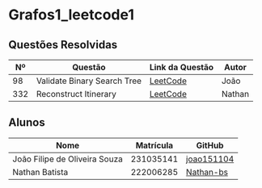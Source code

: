 # Grafos1_leetcode1

## Questões Resolvidas

| Nº  | Questão | Link da Questão | Autor |
|-----|----------|-----------------|-------|
| 98  | Validate Binary Search Tree | [LeetCode](https://leetcode.com/problems/validate-binary-search-tree/)| João |
| 332  | Reconstruct Itinerary | [LeetCode](https://leetcode.com/problems/reconstruct-itinerary/description)| Nathan |

## Alunos

| Nome                          | Matrícula   | GitHub                                |
|-------------------------------|-------------|---------------------------------------|
| João Filipe de Oliveira Souza | 231035141   | [joao151104](https://github.com/joao151104) |
| Nathan Batista                | 222006285   |  [Nathan-bs](https://github.com/Nathan-bs)                                     |
